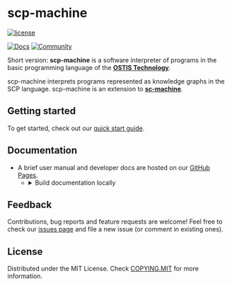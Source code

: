# scp-machine

[![license](https://img.shields.io/badge/License-MIT-yellow.svg)](COPYING.MIT)

[![Docs](https://img.shields.io/badge/Docs-gray?style=for-the-badge&logo=read-the-docs)](https://ostis-ai.github.io/scp-machine)
[![Community](https://img.shields.io/badge/-Community-teal?style=for-the-badge&logo=matrix)](https://app.element.io/index.html#/room/#ostis_tech_support:matrix.org)

Short version: **scp-machine** is a software interpreter of programs in the basic programming language of the [**OSTIS Technology**](https://github.com/ostis-ai).

scp-machine interprets programs represented as knowledge graphs in the SCP language. scp-machine is an extension to [**sc-machine**](https://github.com/ostis-ai/sc-machine).

## Getting started

To get started, check out our [quick start guide](https://ostis-ai.github.io/scp-machine/quick_start).

## Documentation

- A brief user manual and developer docs are hosted on our [GitHub Pages](https://ostis-ai.github.io/scp-machine).
  - <details>
      <summary>Build documentation locally</summary>

    ```sh
    pip3 install mkdocs mkdocs-material
    mkdocs serve
    # and open http://127.0.0.1:8000/ in your browser
    ```
    </details>

## Feedback

Contributions, bug reports and feature requests are welcome!
Feel free to check our [issues page](https://github.com/ostis-ai/scp-machine/issues) and file a new issue (or comment in existing ones).

## License

Distributed under the MIT License. Check [COPYING.MIT](COPYING.MIT) for more information.
